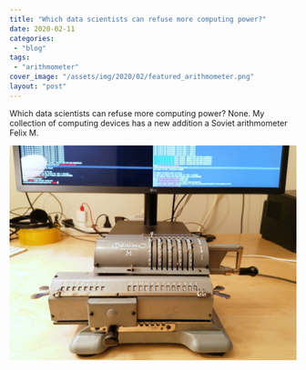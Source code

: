 ```yaml
---
title: "Which data scientists can refuse more computing power?"
date: 2020-02-11
categories: 
 - "blog"
tags: 
 - "arithmometer"
cover_image: "/assets/img/2020/02/featured_arithmometer.png"
layout: "post"
---
```


Which data scientists can refuse more computing power? None. My collection of computing devices has a new addition  a Soviet arithmometer Felix M.

![](/assets/img/2020/02/ari3.jpg)
